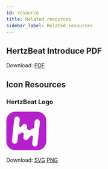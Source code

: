 ```yaml
---
id: resource  
title: Related resources    
sidebar_label: Related resources     
---
```


## HertzBeat Introduce PDF

Download: [PDF](http://cdn.hertzbeat.com/hertzbeat.pdf)   

## Icon Resources 

### HertzBeat Logo   

![logo](/img/hertzbeat-logo.svg)  

Download: [SVG](https://gitee.com/dromara/hertzbeat/raw/master/home/static/img/hertzbeat-logo.svg)  [PNG](https://gitee.com/dromara/hertzbeat/raw/master/home/static/img/hertzbeat-logo.jpg)     

